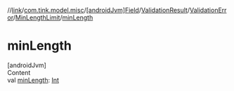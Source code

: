 //[link](../../../../../index.md)/[com.tink.model.misc](../../../../index.md)/[[androidJvm]Field](../../../index.md)/[ValidationResult](../../index.md)/[ValidationError](../index.md)/[MinLengthLimit](index.md)/[minLength](min-length.md)



# minLength  
[androidJvm]  
Content  
val [minLength](min-length.md): [Int](https://kotlinlang.org/api/latest/jvm/stdlib/kotlin/-int/index.html)  




